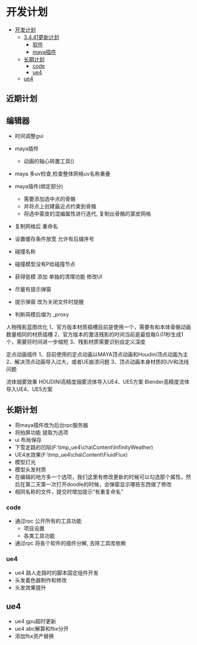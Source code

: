 # 开发计划

- [开发计划](#开发计划)
    - [3.4.41更新计划](#3441更新计划)
        - [软件](#软件)
        - [maya插件](#maya插件)
    - [长期计划](#长期计划)
        - [code](#code)
        - [ue4](#ue4)
    - [ue4](#ue4-1)

## 近期计划

## 编辑器
- 时间调整gui

- maya插件
    - 动画的轴心转置工具()
- maya 多uv检查,检查整体网格uv名称重叠


- maya插件(绑定部分)
    - 需要添加选中点的骨骼
    - 并将点上创建最近点约束到骨骼
    - 将选中蒙皮的混编属性进行迭代, 复制出骨骼的蒙皮网格

- 复制网格后 重命名
- 设置缓存条件放宽 允许有后缀序号
- 碰撞名称
- 碰撞模型没有P给碰撞节点
- 获得低模 添加 单独的清理功能 修改UI
- 尽量有提示弹窗
- 提示弹窗 改为关闭文件时提醒

- 判断简模后缀为 _proxy

人物残影蓝图优化
1、官方版本材质插槽目前是使用一个，需要有和本体骨骼动画数量相同的材质插槽
2、官方版本的激活残影的时间当前是最低每0.01秒生成1个，需要将时间进一步缩短
3、残影材质需要识别自定义深度

定点动画插件
1、目前使用的定点动画以MAYA顶点动画和Houdini顶点动画为主
2、解决顶点动画导入过大，或者UE崩溃问题
3、顶点动画本身材质的UV和法线问题

流体烟雾效果
HOUDINI高精度烟雾流体导入UE4、UE5方案
Blender高精度流体导入UE4、UE5方案


## 长期计划

- 将maya插件改为后台rpc服务器
- 将拍屏功能 提取为选项
- ui 布局保存
- 下雪走路的凹陷(F:\tmp_ue4\cha\Content\InfinityWeather)
- UE4水效果(F:\tmp_ue4\cha\Content\FluidFlux)
- 模型灯光
- 模型头发材质
- 在编辑的地方多一个选项，我们这里有修改更新的时候可以勾选那个属性，然后在第二天第一次打开doodle的时候，会弹窗显示哪些东西做了修改
- 相同名称的文件，提交时增加提示“有重复命名”
### code

- 通过rpc 公开所有的工具功能
    - 项目设置
    - 各类工具功能
- 通过rpc 将各个软件的插件分解, 去除工具库依赖

### ue4

- ue4 路人走路时的脚本固定组件开发
- 头发着色器制作和修改
- 头发效果提升

## ue4

* ue4 gpu超时更新
* ue4 abc解算和fbx分开
* 添加fbx资产替换



